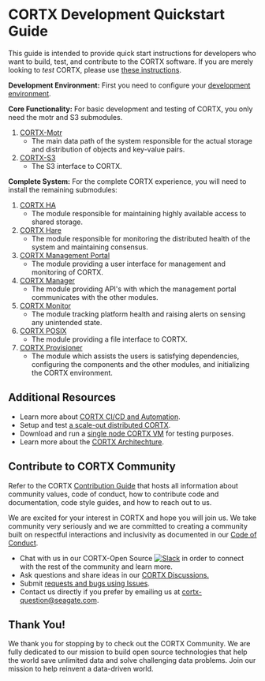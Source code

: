 # CORTX Development Quickstart Guide

This guide is intended to provide quick start instructions for developers who want to build, test, and contribute to the CORTX software.  If you are merely looking to _test_ CORTX, please use [these instructions](doc/CORTX_on_Open_Virtual_Appliance.rst).

**Development Environment:** First you need to configure your [development environment](doc/BUILD_ENVIRONMENT.md). 

**Core Functionality:** For basic development and testing of CORTX, you only need the motr and S3 submodules.

1. [CORTX-Motr](https://github.com/Seagate/cortx-motr/blob/dev/doc/Quick-Start-Guide.rst)
   - The main data path of the system responsible for the actual storage and distribution of objects and key-value pairs.
2. [CORTX-S3](https://github.com/Seagate/cortx-s3server/blob/dev/docs/CORTX-S3%20Server%20Quick%20Start%20Guide.md)
   - The S3 interface to CORTX.

**Complete System:** For the complete CORTX experience, you will need to install the remaining submodules:

1. [CORTX HA](https://github.com/Seagate/cortx-ha/blob/main/Quick-Start-Guide.rst)
   - The module responsible for maintaining highly available access to shared storage.
2. [CORTX Hare](https://github.com/Seagate/cortx-hare/blob/main/README.md)
   - The module responsible for monitoring the distributed health of the system and maintaining consensus.   
3. [CORTX Management Portal](https://github.com/Seagate/cortx-management-portal/blob/main/README.md)
   - The module providing a user interface for management and monitoring of CORTX.   
4. [CORTX Manager](https://github.com/Seagate/cortx-manager/blob/main/README.md)
   - The module providing API's with which the management portal communicates with the other modules.   
5. [CORTX Monitor](https://github.com/Seagate/cortx-monitor/blob/main/cortx-monitorQuickstartGuide.md)
   - The module tracking platform health and raising alerts on sensing any unintended state.   
6. [CORTX POSIX](https://github.com/Seagate/cortx-posix/blob/dev/doc/Quick_Start_Guide.md)
   - The module providing a file interface to CORTX.  
7. [CORTX Provisioner](https://github.com/Seagate/cortx-prvsnr/blob/main/Cortx-ProvisionerQuickstartGuide.md)
   - The module which assists the users is satisfying dependencies, configuring the components and the other modules, and initializing the CORTX environment.
   
## Additional Resources

- Learn more about [CORTX CI/CD and Automation](doc/CI_CD.md).
- Setup and test [a scale-out distributed CORTX](doc/scaleout/README.rst).
- Download and run a [single node CORTX VM](doc/CORTX_on_Open_Virtual_Appliance.rst) for testing purposes.
- Learn more about the [CORTX Architechture](doc/architecture.md).

## Contribute to CORTX Community

Refer to the CORTX [Contribution Guide](CONTRIBUTING.md) that hosts all information about community values, code of conduct, how to contribute code and documentation, code style guides, and how to reach out to us. 

We are excited for your interest in CORTX and hope you will join us. We take community very seriously and we are committed to creating a community built on respectful interactions and inclusivity as documented in our [Code of Conduct](CODE_OF_CONDUCT.md).

- Chat with us in our CORTX-Open Source [![Slack](https://img.shields.io/badge/chat-on%20Slack-blue)](https://join.slack.com/t/cortxcommunity/shared_invite/zt-femhm3zm-yiCs5V9NBxh89a_709FFXQ?) in order to connect with the rest of the community and learn more. 
- Ask questions and share ideas in our [CORTX Discussions.](https://github.com/Seagate/cortx/discussions)
- Submit [requests and bugs using  Issues](https://github.com/Seagate/cortx/issues).
- Contact us directly if you prefer by emailing us at cortx-question@seagate.com.

## Thank You!

We thank you for stopping by to check out the CORTX Community. We are fully dedicated to our mission to build open source technologies that help the world save unlimited data and solve challenging data problems. Join our mission to help reinvent a data-driven world.
